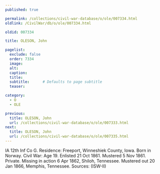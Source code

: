```yaml
---
published: true

permalink: /collections/civil-war-database/o/ole/007334.html
oldlink: /CivilWar/db/o/ole/007334.html

oldid: 007334

title: OLESON, John

pagelist:
  exclude: false
  order: 7334
  image: 
  alt:
  caption:
  title:
  subtitle:      # Defaults to page subtitle
  teaser:

category: 
  - O 
  - OLE

previous:
  title: OLESON, John
  url: /collections/civil-war-database/o/ole/007333.html  
next:
  title: OLESON, John
  url: /collections/civil-war-database/o/ole/007335.html   
---
```

IA 12th Inf Co G. Residence: Freeport, Winneshiek County, Iowa. Born in Norway. Civil War: Age 19. Enlisted 21 Oct 1861. Mustered 5 Nov 1861. Private. Missing in action 6 Apr 1862, Shiloh, Tennessee. Mustered out 20 Jan 1866, Memphis, Tennessee. Sources: (ISW-II)